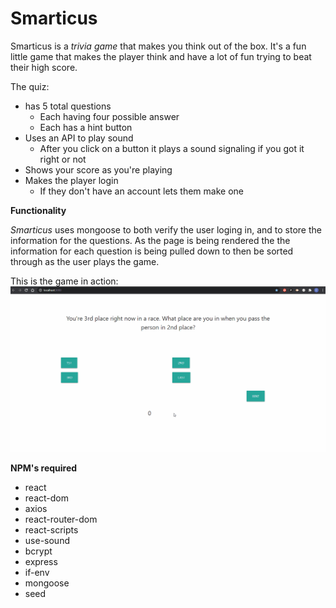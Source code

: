 # **Smarticus**
Smarticus is a *trivia game* that makes you think out of the box. It's a fun little game that makes the player think and have a lot of fun trying to beat their high score.

The quiz:
* has 5 total questions
    * Each having four possible answer
    * Each has a hint button
* Uses an API to play sound
    * After you click on a button it plays a sound signaling if you got it right or not
* Shows your score as you're playing
* Makes the player login 
    * If they don't have an account lets them make one

**Functionality**

*Smarticus* uses mongoose to both verify the user loging in, and to store the information for the questions. As the page is being rendered the the information for each question is being pulled down to then be sorted through as the user plays the game.

This is the game in action: ![Smarticus GIF](gif/walkThrough.gif)

**NPM's required**
* react
* react-dom
* axios
* react-router-dom
* react-scripts
* use-sound
* bcrypt
* express
* if-env
* mongoose
* seed